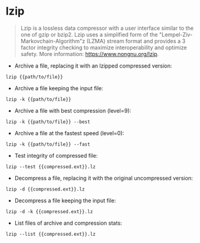 # lzip

> Lzip is a lossless data compressor with a user interface similar to the one of gzip or bzip2. 
Lzip uses a simplified form of the "Lempel-Ziv-Markovchain-Algorithm"z (LZMA) stream format and provides a 3 factor integrity checking to maximize interoperability and optimize safety.
> More information: <https://www.nongnu.org/lzip>.

- Archive a file, replacing it with an lzipped compressed version:

`lzip {{path/to/file}}`

- Archive a file keeping the input file:

`lzip -k {{path/to/file}}`

- Archive a file with best compression (level=9):

`lzip -k {{path/to/file}} --best`

- Archive a file at the fastest speed (level=0): 

`lzip -k {{path/to/file}} --fast`

- Test integrity of compressed file:

`lzip --test {{compressed.ext}}.lz`

- Decompress a file, replacing it with the original uncompressed version:

`lzip -d {{compressed.ext}}.lz`

- Decompress a file keeping the input file:

`lzip -d -k {{compressed.ext}}.lz`

- List files of archive and compression stats:

`lzip --list {{compressed.ext}}.lz`
